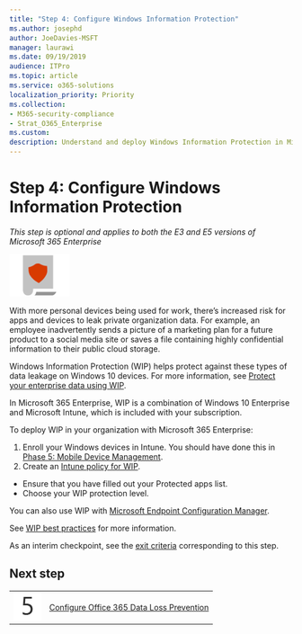 ```yaml
---
title: "Step 4: Configure Windows Information Protection"
ms.author: josephd
author: JoeDavies-MSFT
manager: laurawi
ms.date: 09/19/2019
audience: ITPro
ms.topic: article
ms.service: o365-solutions
localization_priority: Priority
ms.collection: 
- M365-security-compliance
- Strat_O365_Enterprise
ms.custom:
description: Understand and deploy Windows Information Protection in Microsoft 365.
---
```


# Step 4: Configure Windows Information Protection

*This step is optional and applies to both the E3 and E5 versions of Microsoft 365 Enterprise*

![Phase 6: Information Protection](./media/deploy-foundation-infrastructure/infoprotection_icon-small.png)

With more personal devices being used for work, there’s increased risk for apps and devices to leak private organization data. For example, an employee inadvertently sends a picture of a marketing plan for a future product to a social media site or saves a file containing highly confidential information to their public cloud storage. 

Windows Information Protection (WIP) helps protect against these types of data leakage on Windows 10 devices. For more information, see [Protect your enterprise data using WIP](https://docs.microsoft.com/windows/security/information-protection/windows-information-protection/protect-enterprise-data-using-wip).

In Microsoft 365 Enterprise, WIP is a combination of Windows 10 Enterprise and Microsoft Intune, which is included with your subscription. 

To deploy WIP in your organization with Microsoft 365 Enterprise:

1. Enroll your Windows devices in Intune. You should have done this in [Phase 5: Mobile Device Management](mobility-infrastructure.md).
2. Create an [Intune policy for WIP](https://docs.microsoft.com/windows/security/information-protection/windows-information-protection/create-wip-policy-using-intune-azure).
  -	Ensure that you have filled out your Protected apps list.
  - Choose your WIP protection level.

You can also use WIP with [Microsoft Endpoint Configuration Manager](https://docs.microsoft.com/windows/security/information-protection/windows-information-protection/overview-create-wip-policy-sccm). 

See [WIP best practices]( https://docs.microsoft.com/windows/security/information-protection/windows-information-protection/guidance-and-best-practices-wip) for more information.

As an interim checkpoint, see the [exit criteria](infoprotect-exit-criteria.md#crit-infoprotect-step4) corresponding to this step.

## Next step

|||
|:-------|:-----|
|![Step 5](./media/stepnumbers/Step5.png)|[Configure Office 365 Data Loss Prevention](infoprotect-data-loss-prevention.md)|


